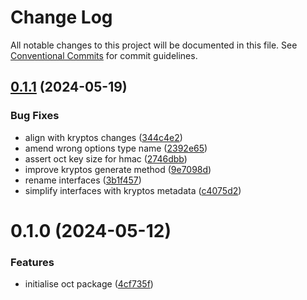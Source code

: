 # Change Log

All notable changes to this project will be documented in this file.
See [Conventional Commits](https://conventionalcommits.org) for commit guidelines.

## [0.1.1](https://github.com/lindorm-io/monorepo/compare/@lindorm/oct@0.1.0...@lindorm/oct@0.1.1) (2024-05-19)

### Bug Fixes

- align with kryptos changes ([344c4e2](https://github.com/lindorm-io/monorepo/commit/344c4e2fad07e66c91f7e0820bfc929c1f8ffcab))
- amend wrong options type name ([2392e65](https://github.com/lindorm-io/monorepo/commit/2392e65dc8779a72948f9f98e0c6847cb8d21474))
- assert oct key size for hmac ([2746dbb](https://github.com/lindorm-io/monorepo/commit/2746dbb358885100dda4b63412040e6d2699cdcf))
- improve kryptos generate method ([9e7098d](https://github.com/lindorm-io/monorepo/commit/9e7098d4b219b11140e28e554ffd573204772249))
- rename interfaces ([3b1f457](https://github.com/lindorm-io/monorepo/commit/3b1f45736f88b8c2d4481cbeca6da87bf8443bde))
- simplify interfaces with kryptos metadata ([c4075d2](https://github.com/lindorm-io/monorepo/commit/c4075d2e133c2fe0a1fafa548da68db34b3407c6))

# 0.1.0 (2024-05-12)

### Features

- initialise oct package ([4cf735f](https://github.com/lindorm-io/monorepo/commit/4cf735fa1566cd3a9fedd1ed3f9e8877d9841cfe))
